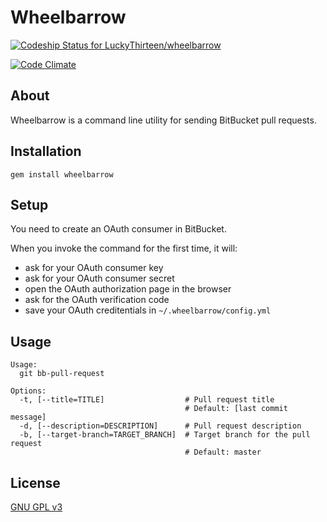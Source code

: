 # Wheelbarrow

[![Codeship Status for LuckyThirteen/wheelbarrow](https://www.codeship.io/projects/5f0d9af0-33fe-0132-f9b7-7a72371aeacb/status)](https://www.codeship.io/projects/40700)

[![Code Climate](https://codeclimate.com/github/LuckyThirteen/wheelbarrow/badges/gpa.svg)](https://codeclimate.com/github/LuckyThirteen/wheelbarrow)

## About
  Wheelbarrow is a command line utility for sending BitBucket pull requests.

## Installation
  `gem install wheelbarrow`

## Setup
  You need to create an OAuth consumer in BitBucket.

  When you invoke the command for the first time, it will:
  * ask for your OAuth consumer key
  * ask for your OAuth consumer secret
  * open the OAuth authorization page in the browser
  * ask for the OAuth verification code
  * save your OAuth creditentials in `~/.wheelbarrow/config.yml`

## Usage

    Usage:
      git bb-pull-request

    Options:
      -t, [--title=TITLE]                  # Pull request title
                                           # Default: [last commit message]
      -d, [--description=DESCRIPTION]      # Pull request description
      -b, [--target-branch=TARGET_BRANCH]  # Target branch for the pull request
                                           # Default: master

## License
  [GNU GPL v3](https://github.com/LuckyThirteen/wheelbarrow/blob/master/LICENSE)
